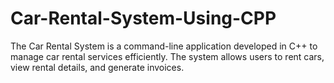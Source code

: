 # Car-Rental-System-Using-CPP
The Car Rental System is a command-line application developed in C++ to manage car rental services efficiently. The system allows users to rent cars, view rental details, and generate invoices.
